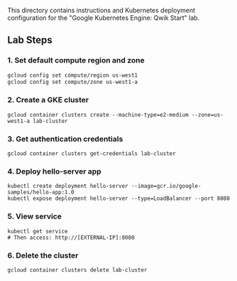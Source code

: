 This directory contains instructions and Kubernetes deployment configuration for the "Google Kubernetes Engine: Qwik Start" lab.

## Lab Steps

### 1. Set default compute region and zone

```bash
gcloud config set compute/region us-west1
gcloud config set compute/zone us-west1-a
```
### 2. Create a GKE cluster
```
gcloud container clusters create --machine-type=e2-medium --zone=us-west1-a lab-cluster
```
### 3. Get authentication credentials
```
gcloud container clusters get-credentials lab-cluster
```
### 4. Deploy hello-server app
```
kubectl create deployment hello-server --image=gcr.io/google-samples/hello-app:1.0
kubectl expose deployment hello-server --type=LoadBalancer --port 8080
```
### 5. View service
```
kubectl get service
# Then access: http://[EXTERNAL-IP]:8080
```
### 6. Delete the cluster
```
gcloud container clusters delete lab-cluster
```
